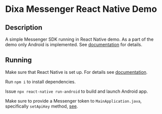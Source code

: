 # Dixa Messenger React Native Demo

## Description

A simple Messenger SDK running in React Native demo. As a part of the demo only Android is implemented.
See [documentation](https://messenger-docs.dixa.io/) for details.

## Running

Make sure that React Native is set up. For details see [documentation](https://reactnative.dev/docs/environment-setup).

Run `npm i` to install dependencies.

Issue `npx react-native run-android` to build and launch Android app.

Make sure to provide a Messenger token to `MainApplication.java`, specifically `setApiKey` method, [see](./android/app/src/main/java/com/dixamessengerdemo/MainApplication.java#L70).
